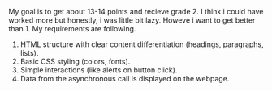My goal is to get about 13-14 points and recieve grade 2. I think i could have worked more but honestly, i was little bit lazy. Howeve i want to get better than 1.
My requirements are following.
1. HTML structure with clear content differentiation (headings, paragraphs, lists).
2. Basic CSS styling (colors, fonts).
3. Simple interactions (like alerts on button click).
4. Data from the asynchronous call is displayed on the webpage.
